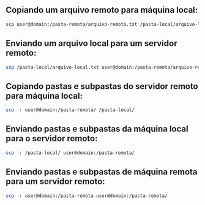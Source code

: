 ## Copiando um arquivo remoto para máquina local:
```bash
scp user@domain:/pasta-remota/arquivo-remoto.txt /pasta-local/arquivo-local.txt
```

## Enviando um arquivo local para um servidor remoto:

```bash
scp /pasta-local/arquivo-local.txt user@domain:/pasta-remota/arquivo-remoto.txt
```

## Copiando pastas e subpastas do servidor remoto para máquina local:

```bash
scp -r user@domain:/pasta-remota/ /pasta-local/
```

## Enviando pastas e subpastas da máquina local para o servidor remoto:

```bash
scp -r /pasta-local/ user@domain:/pasta-remota/
```

## Enviando pastas e subpastas de máquina remota para um servidor remoto:

```bash
scp -r user@domain:/pasta-remota user@domain:/pasta-remota/
```
